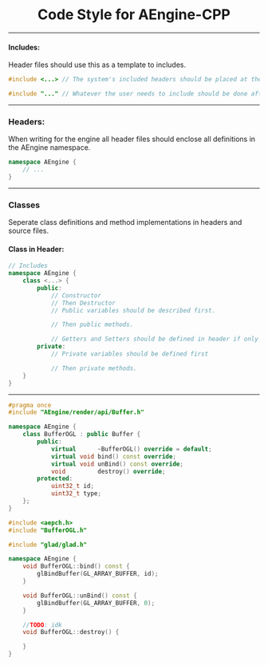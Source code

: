 <h1 align="center"> Code Style for AEngine-CPP </h1> 

---
#### Includes:
Header files should use this as a template to includes.
```cpp
#include <...> // The system's included headers should be placed at the top.

#include "..." // Whatever the user needs to include should be done after.
```
---
### Headers:
When writing for the engine all header files should enclose all definitions in the AEngine namespace.
```cpp
namespace AEngine {
    // ...
}
```
---

### Classes
Seperate class definitions and method implementations in headers and source files.

#### Class in Header:
```cpp
// Includes
namespace AEngine {
    class <...> {
        public:
            // Constructor
            // Then Destructor
            // Public variables should be described first.

            // Then public methods.

            // Getters and Setters should be defined in header if only one line and at the bottom of public or private feilds.
        private:
            // Private variables should be defined first

            // Then private methods.
    }
}
```
---
```cpp
#pragma once
#include "AEngine/render/api/Buffer.h"

namespace AEngine {
    class BufferOGL : public Buffer {
        public:
            virtual      ~BufferOGL() override = default;
            virtual void bind() const override;
            virtual void unBind() const override;
            void         destroy() override;
        protected:
            uint32_t id;
            uint32_t type;
    };
}
```

```cpp
#include <aepch.h>
#include "BufferOGL.h"

#include "glad/glad.h"

namespace AEngine {
    void BufferOGL::bind() const {
        glBindBuffer(GL_ARRAY_BUFFER, id);
    }

    void BufferOGL::unBind() const {
        glBindBuffer(GL_ARRAY_BUFFER, 0);
    }

    //TODO: idk
    void BufferOGL::destroy() {

    }
}

```